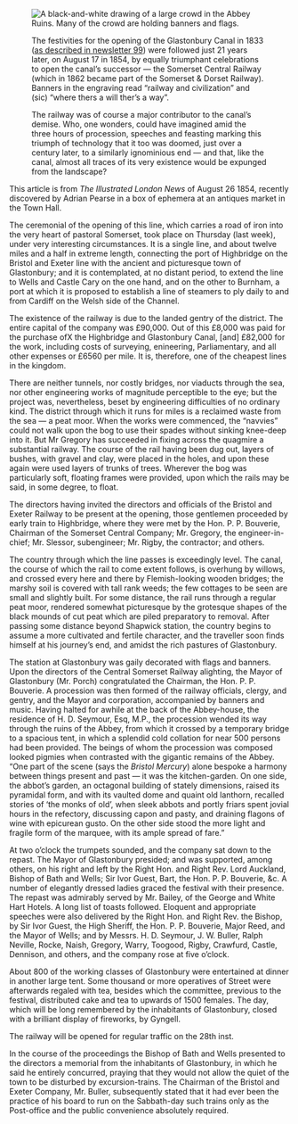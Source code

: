 <figure>
<img src="../railway1854-engr.jpg" alt="A black-and-white drawing of a large crowd in the Abbey Ruins. Many of the crowd are holding banners and flags.">
<figcaption>

The festivities for the opening of the Glastonbury Canal in 1833 ([as
described in newsletter 99](/newsletter/articles/099/canalbook)) were followed just 21
years later, on August 17 in 1854, by equally triumphant celebrations to
open the canal’s successor — the Somerset Central Railway (which in 1862
became part of the Somerset & Dorset Railway). Banners in the engraving
read “railway and civilization” and (sic) “where thers a will ther’s a way”.

The railway was of course a major contributor to the canal’s demise.
Who, one wonders, could have imagined amid the three hours of
procession, speeches and feasting marking this triumph of technology
that it too was doomed, just over a century later, to a similarly
ignominious end — and that, like the canal, almost all traces of its
very existence would be expunged from the landscape?

</figcaption>
</figure>

<aside class="ednote">

This article is from *The Illustrated London News* of August 26 1854,
recently discovered by Adrian Pearse in a box of ephemera at an antiques
market in the Town Hall.

</aside>

The ceremonial of the opening of this line, which carries a road of iron
into the very heart of pastoral Somerset, took place on Thursday (last
week), under very interesting circumstances. It is a single line, and
about twelve miles and a half in extreme length, connecting the port of
Highbridge on the Bristol and Exeter line with the ancient and
picturesque town of Glastonbury; and it is contemplated, at no distant
period, to extend the line to Wells and Castle Cary on the one hand, and
on the other to Burnham, a port at which it is proposed to establish a
line of steamers to ply daily to and from Cardiff on the Welsh side of
the Channel.

The existence of the railway is due to the landed gentry of the
district. The entire capital of the company was £90,000. Out of this
£8,000 was paid for the purchase ofX the Highbridge and Glastonbury
Canal, \[and\] £82,000 for the work, including costs of surveying,
enineering, Parliamentary, and all other expenses or £6560 per mile. It
is, therefore, one of the cheapest lines in the kingdom.

There are neither tunnels, nor costly bridges, nor viaducts through the
sea, nor other engineering works of magnitude perceptible to the eye;
but the project was, nevertheless, beset by engineering difficulties of
no ordinary kind. The district through which it runs for miles is a
reclaimed waste from the sea — a peat moor. When the works were
commenced, the “navvies” could not walk upon the bog to use their spades
without sinking knee-deep into it. But Mr Gregory has succeeded in
fixing across the quagmire a substantial railway. The course of the rail
having been dug out, layers of bushes, with gravel and clay, were placed
in the holes, and upon these again were used layers of trunks of trees.
Wherever the bog was particularly soft, floating frames were provided,
upon which the rails may be said, in some degree, to float.

The directors having invited the directors and officials of the Bristol
and Exeter Railway to be present at the opening, those gentlemen
proceeded by early train to Highbridge, where they were met by the Hon.
P. P. Bouverie, Chairman of the Somerset Central Company; Mr. Gregory,
the engineer-in-chief; Mr. Slessor, subengineer; Mr. Rigby, the
contractor; and others.

The country through which the line passes is exceedingly level. The
canal, the course of which the rail to come extent follows, is overhung
by willows, and crossed every here and there by Flemish-looking wooden
bridges; the marshy soil is covered with tall rank weeds; the few
cottages to be seen are small and slightly built. For some distance, the
rail runs through a regular peat moor, rendered somewhat picturesque by
the grotesque shapes of the black mounds of cut peat which are piled
preparatory to removal. After passing some distance beyond Shapwick
station, the country begins to assume a more cultivated and fertile
character, and the traveller soon finds himself at his journey’s end,
and amidst the rich pastures of Glastonbury.

The station at Glastonbury was gaily decorated with flags and banners.
Upon the directors of the Central Somerset Railway alighting, the Mayor
of Glastonbury (Mr. Porch) congratulated the Chairman, the Hon. P. P.
Bouverie. A procession was then formed of the railway officials, clergy,
and gentry, and the Mayor and corporation, accompanied by banners and
music. Having halted for awhile at the back of the Abbey-house, the
residence of H. D. Seymour, Esq, M.P., the procession wended its way
through the ruins of the Abbey, from which it crossed by a temporary
bridge to a spacious tent, in which a splendid cold collation for near
500 persons had been provided. The beings of whom the procession was
composed looked pigmies when contrasted with the gigantic remains of the
Abbey. “One part of the scene (says the *Bristol Mercury*) alone bespoke
a harmony between things present and past — it was the kitchen-garden.
On one side, the abbot’s garden, an octagonal building of stately
dimensions, raised its pyramidal form, and with its vaulted dome and
quaint old lanthorn, recalled stories of ‘the monks of old’, when sleek
abbots and portly friars spent jovial hours in the refectory, discussing
capon and pasty, and draining flagons of wine with epicurean gusto. On
the other side stood the more light and fragile form of the marquee,
with its ample spread of fare.”

At two o’clock the trumpets sounded, and the company sat down to
the repast. The Mayor of Glastonbury presided; and was supported, among
others, on his right and left by the Right Hon. and Right Rev. Lord
Auckland, Bishop of Bath and Wells; Sir Ivor Guest, Bart, the Hon. P. P.
Bouverie, &c. A number of elegantly dressed ladies graced the festival
with their presence. The repast was admirably served by Mr. Bailey, of
the George and White Hart Hotels. A long list of toasts followed.
Eloquent and appropriate speeches were also delivered by the Right Hon.
and Right Rev. the Bishop, by Sir Ivor Guest, the High Sheriff, the Hon.
P. P. Bouverie, Major Reed, and the Mayor of Wells; and by Messrs. H. D.
Seymour, J. W. Buller, Ralph Neville, Rocke, Naish, Gregory, Warry,
Toogood, Rigby, Crawfurd, Castle, Dennison, and others, and the company
rose at five o’clock.

About 800 of the working classes of Glastonbury were entertained at
dinner in another large tent. Some thousand or more operatives of Street
were afterwards regaled with tea, besides which the committee, previous
to the festival, distributed cake and tea to upwards of 1500 females.
The day, which will be long remembered by the inhabitants of
Glastonbury, closed with a brilliant display of fireworks, by Gyngell.

The railway will be opened for regular traffic on the 28th inst.

In the course of the proceedings the Bishop of Bath and Wells presented
to the directors a memorial from the inhabitants of Glastonbury, in
which he said he entirely concurred, praying that they would not allow
the quiet of the town to be disturbed by excursion-trains. The Chairman
of the Bristol and Exeter Company, Mr. Buller, subsequently stated that
it had ever been the practice of his board to run on the Sabbath-day
such trains only as the Post-office and the public convenience
absolutely required.
